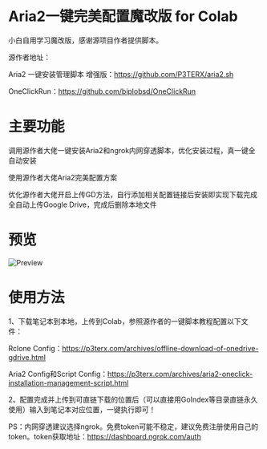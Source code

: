 # Aria2一键完美配置魔改版 for Colab

小白自用学习魔改版，感谢源项目作者提供脚本。

源作者地址：

Aria2 一键安装管理脚本 增强版：https://github.com/P3TERX/aria2.sh

OneClickRun：https://github.com/biplobsd/OneClickRun

# 主要功能

调用源作者大佬一键安装Aria2和ngrok内网穿透脚本，优化安装过程，真一键全自动安装

使用源作者大佬Aria2完美配置方案

优化源作者大佬开启上传GD方法，自行添加相关配置链接后安装即实现下载完成全自动上传Google Drive，完成后删除本地文件

# 预览

![Preview](https://github.com/hmglife/aria2-colab/raw/master/Preview.png)

# 使用方法

1、下载笔记本到本地，上传到Colab，参照源作者的一键脚本教程配置以下文件：

Rclone Config：https://p3terx.com/archives/offline-download-of-onedrive-gdrive.html

Aria2 Config和Script Config：https://p3terx.com/archives/aria2-oneclick-installation-management-script.html

2、配置完成并上传到可直链下载的位置后（可以直接用GoIndex等目录直链永久使用）输入到笔记本对应位置，一键执行即可！

PS：内网穿透建议选择ngrok。免费token可能不稳定，建议免费注册使用自己的token。token获取地址：https://dashboard.ngrok.com/auth
